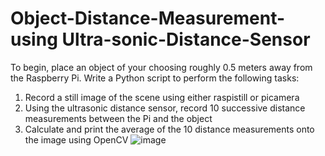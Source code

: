 # Object-Distance-Measurement-using Ultra-sonic-Distance-Sensor
To begin, place an object of your choosing roughly 0.5 meters away from the Raspberry Pi. Write a
Python script to perform the following tasks:
1. Record a still image of the scene using either raspistill or picamera
2. Using the ultrasonic distance sensor, record 10 successive distance measurements between the
Pi and the object
3. Calculate and print the average of the 10 distance measurements onto the image using OpenCV
![image](https://user-images.githubusercontent.com/112987383/223986776-dff2c19c-a06f-465d-9463-01df5e48349b.png)
